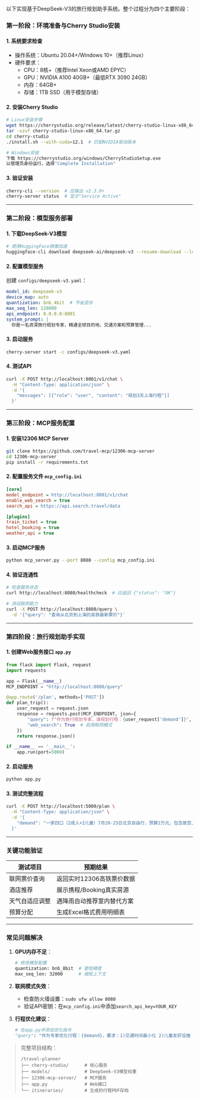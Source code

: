以下实现基于DeepSeek-V3的旅行规划助手系统。整个过程分为四个主要阶段：


### **第一阶段：环境准备与Cherry Studio安装**
#### 1. 系统要求检查
- 操作系统：Ubuntu 20.04+/Windows 10+（推荐Linux）
- 硬件要求：
  - CPU：8核+（推荐Intel Xeon或AMD EPYC）
  - GPU：NVIDIA A100 40GB+（最低RTX 3090 24GB）
  - 内存：64GB+
  - 存储：1TB SSD（用于模型存储）

#### 2. 安装Cherry Studio
```bash
# Linux安装步骤
wget https://cherrystudio.org/release/latest/cherry-studio-linux-x86_64.tar.gz
tar -xzvf cherry-studio-linux-x86_64.tar.gz
cd cherry-studio
./install.sh --with-cuda=12.1  # 匹配NVIDIA驱动版本

# Windows安装
下载 https://cherrystudio.org/windows/CherryStudioSetup.exe
以管理员身份运行，选择"Complete Installation"
```

#### 3. 验证安装
```bash
cherry-cli --version  # 应输出 v2.3.0+
cherry-server status  # 显示"Service Active"
```

---

### **第二阶段：模型服务部署**
#### 1. 下载DeepSeek-V3模型
```bash
# 使用HuggingFace镜像加速
huggingface-cli download deepseek-ai/deepseek-v3 --resume-download --local-dir ./models/deepseek-v3
```

#### 2. 配置模型服务
创建 `configs/deepseek-v3.yaml`：
```yaml
model_id: deepseek-v3
device_map: auto
quantization: bnb_4bit  # 节省显存
max_seq_len: 128000
api_endpoint: 0.0.0.0:8001
system_prompt: |
  你是一名资深旅行规划专家，精通全球目的地、交通方案和预算管理...
```

#### 3. 启动服务
```bash
cherry-server start -c configs/deepseek-v3.yaml
```

#### 4. 测试API
```bash
curl -X POST http://localhost:8001/v1/chat \
  -H "Content-Type: application/json" \
  -d '{
    "messages": [{"role": "user", "content": "规划3天上海行程"}]
  }'
```

---

### **第三阶段：MCP服务配置**
#### 1. 安装12306 MCP Server
```bash
git clone https://github.com/travel-mcp/12306-mcp-server
cd 12306-mcp-server
pip install -r requirements.txt
```

#### 2. 配置服务文件 `mcp_config.ini`
```ini
[core]
model_endpoint = http://localhost:8001/v1/chat
enable_web_search = true
search_api = https://api.search.travel/data

[plugins]
train_ticket = true
hotel_booking = true
weather_api = true
```

#### 3. 启动MCP服务
```bash
python mcp_server.py --port 8080 --config mcp_config.ini
```

#### 4. 验证连通性
```bash
# 检查服务状态
curl http://localhost:8080/healthcheck  # 应返回 {"status": "OK"}

# 测试联网能力
curl -X POST http://localhost:8080/query \
  -d '{"query": "查询从北京到上海的高铁最新票价"}'
```

---

### **第四阶段：旅行规划助手实现**
#### 1. 创建Web服务接口 `app.py`
```python
from flask import Flask, request
import requests

app = Flask(__name__)
MCP_ENDPOINT = "http://localhost:8080/query"

@app.route('/plan', methods=['POST'])
def plan_trip():
    user_request = request.json
    response = requests.post(MCP_ENDPOINT, json={
        "query": f"作为旅行规划专家，请规划行程：{user_request['demand']}",
        "web_search": True  # 启用联网模式
    })
    return response.json()

if __name__ == '__main__':
    app.run(port=5000)
```

#### 2. 启动服务
```bash
python app.py
```

#### 3. 测试完整流程
```bash
curl -X POST http://localhost:5000/plan \
  -H "Content-Type: application/json" \
  -d '{
    "demand": "一家四口（2成人+2儿童）7月20-25日北京自由行，预算2万元，包含故宫、长城和科技馆"
  }'
```

---

### **关键功能验证**
| 测试项目          | 预期结果                     |
|-------------------|-----------------------------|
| 联网票价查询      | 返回实时12306高铁票价数据    |
| 酒店推荐          | 展示携程/Booking真实房源     |
| 天气自适应调整    | 遇降雨自动推荐室内替代方案   |
| 预算分配          | 生成Excel格式费用明细表      |

---

### **常见问题解决**
1. **GPU内存不足**：
   ```bash
   # 修改模型配置
   quantization: bnb_8bit  # 更低精度
   max_seq_len: 32000      # 缩短上下文
   ```

2. **联网模式失效**：
   - 检查防火墙设置：`sudo ufw allow 8080`
   - 验证API密钥：在`mcp_config.ini`中添加`search_api_key=YOUR_KEY`

3. **行程优化建议**：
   ```python
   # 在app.py中添加优化指令
   "query": "作为专家优化行程：{demand}，要求：1)交通时间最小化 2)儿童友好设施 3)餐饮就近原则"
   ```

> 完整项目结构：
> ```
> /travel-planner
> ├── cherry-studio/      # 核心服务
> ├── models/             # DeepSeek-V3模型权重
> ├── 12306-mcp-server/   # MCP服务
> ├── app.py              # Web接口
> └── itineraries/        # 生成的行程PDF存档
> ```